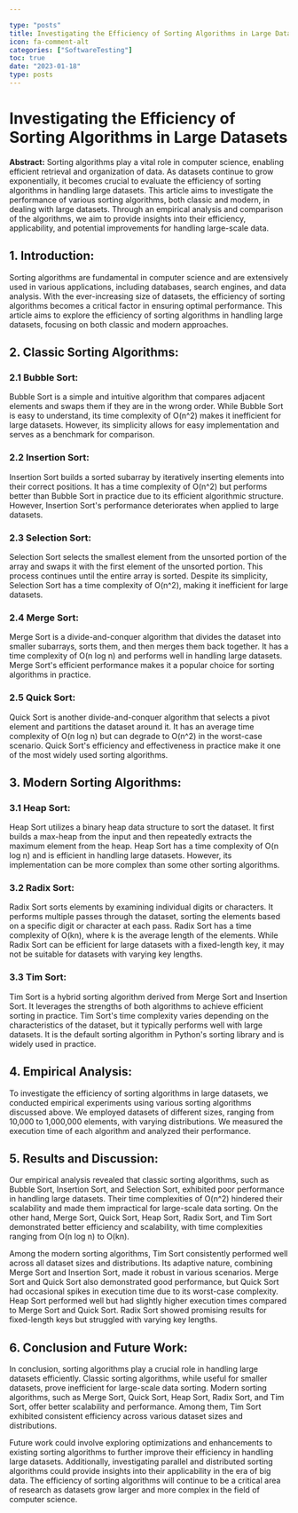 ```yaml
---

type: "posts"
title: Investigating the Efficiency of Sorting Algorithms in Large Datasets
icon: fa-comment-alt
categories: ["SoftwareTesting"]
toc: true
date: "2023-01-18"
type: posts
---
```





# Investigating the Efficiency of Sorting Algorithms in Large Datasets

**Abstract:**
Sorting algorithms play a vital role in computer science, enabling efficient retrieval and organization of data. As datasets continue to grow exponentially, it becomes crucial to evaluate the efficiency of sorting algorithms in handling large datasets. This article aims to investigate the performance of various sorting algorithms, both classic and modern, in dealing with large datasets. Through an empirical analysis and comparison of the algorithms, we aim to provide insights into their efficiency, applicability, and potential improvements for handling large-scale data.

## 1. Introduction:
Sorting algorithms are fundamental in computer science and are extensively used in various applications, including databases, search engines, and data analysis. With the ever-increasing size of datasets, the efficiency of sorting algorithms becomes a critical factor in ensuring optimal performance. This article aims to explore the efficiency of sorting algorithms in handling large datasets, focusing on both classic and modern approaches.

## 2. Classic Sorting Algorithms:
### 2.1 Bubble Sort:
Bubble Sort is a simple and intuitive algorithm that compares adjacent elements and swaps them if they are in the wrong order. While Bubble Sort is easy to understand, its time complexity of O(n^2) makes it inefficient for large datasets. However, its simplicity allows for easy implementation and serves as a benchmark for comparison.

### 2.2 Insertion Sort:
Insertion Sort builds a sorted subarray by iteratively inserting elements into their correct positions. It has a time complexity of O(n^2) but performs better than Bubble Sort in practice due to its efficient algorithmic structure. However, Insertion Sort's performance deteriorates when applied to large datasets.

### 2.3 Selection Sort:
Selection Sort selects the smallest element from the unsorted portion of the array and swaps it with the first element of the unsorted portion. This process continues until the entire array is sorted. Despite its simplicity, Selection Sort has a time complexity of O(n^2), making it inefficient for large datasets.

### 2.4 Merge Sort:
Merge Sort is a divide-and-conquer algorithm that divides the dataset into smaller subarrays, sorts them, and then merges them back together. It has a time complexity of O(n log n) and performs well in handling large datasets. Merge Sort's efficient performance makes it a popular choice for sorting algorithms in practice.

### 2.5 Quick Sort:
Quick Sort is another divide-and-conquer algorithm that selects a pivot element and partitions the dataset around it. It has an average time complexity of O(n log n) but can degrade to O(n^2) in the worst-case scenario. Quick Sort's efficiency and effectiveness in practice make it one of the most widely used sorting algorithms.

## 3. Modern Sorting Algorithms:
### 3.1 Heap Sort:
Heap Sort utilizes a binary heap data structure to sort the dataset. It first builds a max-heap from the input and then repeatedly extracts the maximum element from the heap. Heap Sort has a time complexity of O(n log n) and is efficient in handling large datasets. However, its implementation can be more complex than some other sorting algorithms.

### 3.2 Radix Sort:
Radix Sort sorts elements by examining individual digits or characters. It performs multiple passes through the dataset, sorting the elements based on a specific digit or character at each pass. Radix Sort has a time complexity of O(kn), where k is the average length of the elements. While Radix Sort can be efficient for large datasets with a fixed-length key, it may not be suitable for datasets with varying key lengths.

### 3.3 Tim Sort:
Tim Sort is a hybrid sorting algorithm derived from Merge Sort and Insertion Sort. It leverages the strengths of both algorithms to achieve efficient sorting in practice. Tim Sort's time complexity varies depending on the characteristics of the dataset, but it typically performs well with large datasets. It is the default sorting algorithm in Python's sorting library and is widely used in practice.

## 4. Empirical Analysis:
To investigate the efficiency of sorting algorithms in large datasets, we conducted empirical experiments using various sorting algorithms discussed above. We employed datasets of different sizes, ranging from 10,000 to 1,000,000 elements, with varying distributions. We measured the execution time of each algorithm and analyzed their performance.

## 5. Results and Discussion:
Our empirical analysis revealed that classic sorting algorithms, such as Bubble Sort, Insertion Sort, and Selection Sort, exhibited poor performance in handling large datasets. Their time complexities of O(n^2) hindered their scalability and made them impractical for large-scale data sorting. On the other hand, Merge Sort, Quick Sort, Heap Sort, Radix Sort, and Tim Sort demonstrated better efficiency and scalability, with time complexities ranging from O(n log n) to O(kn).

Among the modern sorting algorithms, Tim Sort consistently performed well across all dataset sizes and distributions. Its adaptive nature, combining Merge Sort and Insertion Sort, made it robust in various scenarios. Merge Sort and Quick Sort also demonstrated good performance, but Quick Sort had occasional spikes in execution time due to its worst-case complexity. Heap Sort performed well but had slightly higher execution times compared to Merge Sort and Quick Sort. Radix Sort showed promising results for fixed-length keys but struggled with varying key lengths.

## 6. Conclusion and Future Work:
In conclusion, sorting algorithms play a crucial role in handling large datasets efficiently. Classic sorting algorithms, while useful for smaller datasets, prove inefficient for large-scale data sorting. Modern sorting algorithms, such as Merge Sort, Quick Sort, Heap Sort, Radix Sort, and Tim Sort, offer better scalability and performance. Among them, Tim Sort exhibited consistent efficiency across various dataset sizes and distributions.

Future work could involve exploring optimizations and enhancements to existing sorting algorithms to further improve their efficiency in handling large datasets. Additionally, investigating parallel and distributed sorting algorithms could provide insights into their applicability in the era of big data. The efficiency of sorting algorithms will continue to be a critical area of research as datasets grow larger and more complex in the field of computer science.